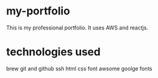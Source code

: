 # my-portfolio

This is my professional portfolio. It uses AWS and reactjs.

# technologies used

brew
git and github
ssh
html
css
font awsome
goolge fonts
